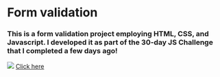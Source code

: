 # Form validation
### This is a form validation project employing HTML, CSS, and Javascript. I developed it as part of the 30-day JS Challenge that I completed a few days ago!
<img src="/assets/formValidation.gif">
<a href="https://francienevaz.github.io/formValidation/">Click here</a>
